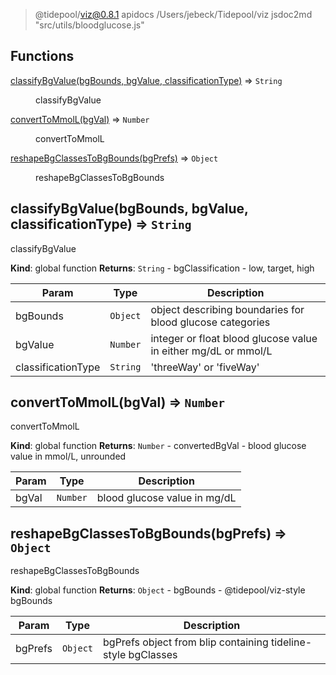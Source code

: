 
> @tidepool/viz@0.8.1 apidocs /Users/jebeck/Tidepool/viz
> jsdoc2md "src/utils/bloodglucose.js"

## Functions

<dl>
<dt><a href="#classifyBgValue">classifyBgValue(bgBounds, bgValue, classificationType)</a> ⇒ <code>String</code></dt>
<dd><p>classifyBgValue</p>
</dd>
<dt><a href="#convertToMmolL">convertToMmolL(bgVal)</a> ⇒ <code>Number</code></dt>
<dd><p>convertToMmolL</p>
</dd>
<dt><a href="#reshapeBgClassesToBgBounds">reshapeBgClassesToBgBounds(bgPrefs)</a> ⇒ <code>Object</code></dt>
<dd><p>reshapeBgClassesToBgBounds</p>
</dd>
</dl>

<a name="classifyBgValue"></a>

## classifyBgValue(bgBounds, bgValue, classificationType) ⇒ <code>String</code>
classifyBgValue

**Kind**: global function
**Returns**: <code>String</code> - bgClassification - low, target, high

| Param | Type | Description |
| --- | --- | --- |
| bgBounds | <code>Object</code> | object describing boundaries for blood glucose categories |
| bgValue | <code>Number</code> | integer or float blood glucose value in either mg/dL or mmol/L |
| classificationType | <code>String</code> | 'threeWay' or 'fiveWay' |

<a name="convertToMmolL"></a>

## convertToMmolL(bgVal) ⇒ <code>Number</code>
convertToMmolL

**Kind**: global function
**Returns**: <code>Number</code> - convertedBgVal - blood glucose value in mmol/L, unrounded

| Param | Type | Description |
| --- | --- | --- |
| bgVal | <code>Number</code> | blood glucose value in mg/dL |

<a name="reshapeBgClassesToBgBounds"></a>

## reshapeBgClassesToBgBounds(bgPrefs) ⇒ <code>Object</code>
reshapeBgClassesToBgBounds

**Kind**: global function
**Returns**: <code>Object</code> - bgBounds - @tidepool/viz-style bgBounds

| Param | Type | Description |
| --- | --- | --- |
| bgPrefs | <code>Object</code> | bgPrefs object from blip containing tideline-style bgClasses |


